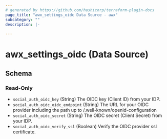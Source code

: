 ```yaml
---
# generated by https://github.com/hashicorp/terraform-plugin-docs
page_title: "awx_settings_oidc Data Source - awx"
subcategory: ""
description: |-
  
---
```


# awx_settings_oidc (Data Source)





<!-- schema generated by tfplugindocs -->
## Schema

### Read-Only

- `social_auth_oidc_key` (String) The OIDC key (Client ID) from your IDP.
- `social_auth_oidc_oidc_endpoint` (String) The URL for your OIDC provider including the path up to /.well-known/openid-configuration
- `social_auth_oidc_secret` (String) The OIDC secret (Client Secret) from your IDP.
- `social_auth_oidc_verify_ssl` (Boolean) Verify the OIDC provider ssl certificate.
